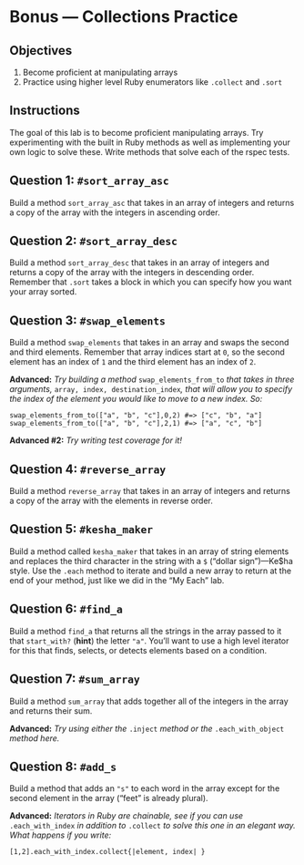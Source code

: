 Bonus — Collections Practice
============================

Objectives
----------

1.  Become proficient at manipulating arrays
2.  Practice using higher level Ruby enumerators like `.collect` and `.sort`

Instructions
------------

The goal of this lab is to become proficient manipulating arrays. Try experimenting with the built in Ruby methods as well as implementing your own logic to solve these. Write methods that solve each of the rspec tests.

Question 1: `#sort_array_asc`
-----------------------------

Build a method `sort_array_asc` that takes in an array of integers and returns a copy of the array with the integers in ascending order.

Question 2: `#sort_array_desc`
------------------------------

Build a method `sort_array_desc` that takes in an array of integers and returns a copy of the array with the integers in descending order. Remember that `.sort` takes a block in which you can specify how you want your array sorted.

Question 3: `#swap_elements`
----------------------------

Build a method `swap_elements` that takes in an array and swaps the second and third elements. Remember that array indices start at `0`, so the second element has an index of `1` and the third element has an index of `2`.

**Advanced:** *Try building a method* `swap_elements_from_to` *that takes in three arguments,* `array, index, destination_index`*, that will allow you to specify the index of the element you would like to move to a new index. So:*

    swap_elements_from_to(["a", "b", "c"],0,2) #=> ["c", "b", "a"]
    swap_elements_from_to(["a", "b", "c"],2,1) #=> ["a", "c", "b"]

**Advanced \#2:** *Try writing test coverage for it!*

Question 4: `#reverse_array`
----------------------------

Build a method `reverse_array` that takes in an array of integers and returns a copy of the array with the elements in reverse order.

Question 5: `#kesha_maker`
--------------------------

Build a method called `kesha_maker` that takes in an array of string elements and replaces the third character in the string with a `$` (“dollar sign”)—Ke$ha style. Use the `.each` method to iterate and build a new array to return at the end of your method, just like we did in the “My Each” lab.

Question 6: `#find_a`
---------------------

Build a method `find_a` that returns all the strings in the array passed to it that `start_with?` (**hint**) the letter `"a"`. You’ll want to use a high level iterator for this that finds, selects, or detects elements based on a condition.

Question 7: `#sum_array`
------------------------

Build a method `sum_array` that adds together all of the integers in the array and returns their sum.

**Advanced:** *Try using either the* `.inject` *method or the* `.each_with_object` *method here.*

Question 8: `#add_s`
--------------------

Build a method that adds an `"s"` to each word in the array except for the second element in the array (“feet” is already plural).

**Advanced:** *Iterators in Ruby are chainable, see if you can use* `.each_with_index` *in addition to* `.collect` *to solve this one in an elegant way. What happens if you write:*

    [1,2].each_with_index.collect{|element, index| }
